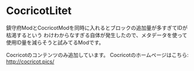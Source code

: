 # CocricotLitet

鎮守府ModとCocricotModを同時に入れるとブロックの追加量が多すぎてIDが枯渇するという
わけわからなすぎる自体が発生したので、メタデータを使って使用ID量を減らそうと試みてるModです。

Cocricotのコンテンツのみ追加しています。 Cocricotのホームページはこちら: http://cocricot.pics/
